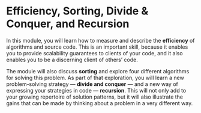 
# Efficiency, Sorting, Divide & Conquer, and Recursion

In this module, you will learn how to measure and describe the **efficiency**
of algorithms and source code. This is an important skill, because it enables
you to provide scalability guarantees to clients of your code, and it also
enables you to be a discerning client of others’ code. 

The module will also discuss **sorting** and explore four different algorithms
for solving this problem. As part of that exploration, you will learn a new
problem-solving strategy — **divide and conquer** — and a new way of
expressing your strategies in code — **recursion**. This will not only add to
your growing repertoire of solution patterns, but it will also illustrate the
gains that can be made by thinking about a problem in a very different way.
